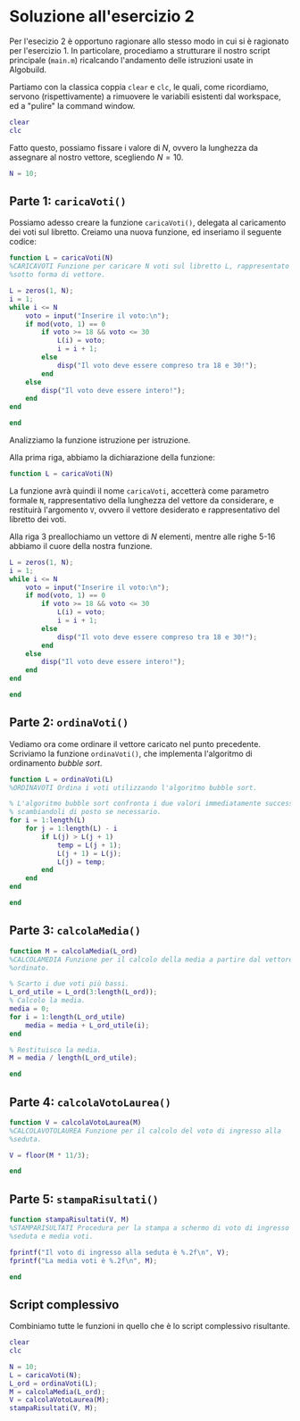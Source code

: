 # Soluzione all'esercizio 2

Per l'esecizio 2 è opportuno ragionare allo stesso modo in cui si è ragionato per l'esercizio 1. In particolare, procediamo a strutturare il nostro script principale (`main.m`) ricalcando l'andamento delle istruzioni usate in Algobuild.

Partiamo con la classica coppia `clear` e `clc`, le quali, come ricordiamo, servono (rispettivamente) a rimuovere le variabili esistenti dal workspace, ed a "pulire" la command window.

```Matlab
clear
clc
```

Fatto questo, possiamo fissare i valore di $N$, ovvero la lunghezza da assegnare al nostro vettore, scegliendo $N=10$.

```Matlab
N = 10;
```

## Parte 1: `caricaVoti()`

Possiamo adesso creare la funzione `caricaVoti()`, delegata al caricamento dei voti sul libretto. Creiamo una nuova funzione, ed inseriamo il seguente codice:

```Matlab linenums="1"
function L = caricaVoti(N)
%CARICAVOTI Funzione per caricare N voti sul libretto L, rappresentato
%sotto forma di vettore.

L = zeros(1, N);
i = 1;
while i <= N
    voto = input("Inserire il voto:\n");
    if mod(voto, 1) == 0
        if voto >= 18 && voto <= 30
            L(i) = voto;
            i = i + 1;
        else
            disp("Il voto deve essere compreso tra 18 e 30!");
        end
    else
        disp("Il voto deve essere intero!");
    end
end

end
```

Analizziamo la funzione istruzione per istruzione.

Alla prima riga, abbiamo la dichiarazione della funzione:

```matlab linenums="1"
function L = caricaVoti(N)
```

La funzione avrà quindi il nome `caricaVoti`, accetterà come parametro formale `N`, rappresentativo della lunghezza del vettore da considerare, e restituirà l'argomento `V`, ovvero il vettore desiderato e rappresentativo del libretto dei voti.

Alla riga 3 preallochiamo un vettore di $N$ elementi, mentre alle righe 5-16 abbiamo il cuore della nostra funzione.

```matlab linenums="5"
L = zeros(1, N);
i = 1;
while i <= N
    voto = input("Inserire il voto:\n");
    if mod(voto, 1) == 0
        if voto >= 18 && voto <= 30
            L(i) = voto;
            i = i + 1;
        else
            disp("Il voto deve essere compreso tra 18 e 30!");
        end
    else
        disp("Il voto deve essere intero!");
    end
end

end
```

## Parte 2: `ordinaVoti()`

Vediamo ora come ordinare il vettore caricato nel punto precedente. Scriviamo la funzione `ordinaVoti()`, che implementa l'algoritmo di ordinamento *bubble sort*.

```matlab
function L = ordinaVoti(L)
%ORDINAVOTI Ordina i voti utilizzando l'algoritmo bubble sort.

% L'algoritmo bubble sort confronta i due valori immediatamente successivi,
% scambiandoli di posto se necessario.
for i = 1:length(L)
    for j = 1:length(L) - i
        if L(j) > L(j + 1)
            temp = L(j + 1);
            L(j + 1) = L(j);
            L(j) = temp;
        end
    end
end

end
```

## Parte 3: `calcolaMedia()`

```matlab
function M = calcolaMedia(L_ord)
%CALCOLAMEDIA Funzione per il calcolo della media a partire dal vettore
%ordinato.

% Scarto i due voti più bassi.
L_ord_utile = L_ord(3:length(L_ord));
% Calcolo la media.
media = 0;
for i = 1:length(L_ord_utile)
    media = media + L_ord_utile(i);
end

% Restituisco la media.
M = media / length(L_ord_utile);

end
```

## Parte 4: `calcolaVotoLaurea()`

```matlab
function V = calcolaVotoLaurea(M)
%CALCOLAVOTOLAUREA Funzione per il calcolo del voto di ingresso alla
%seduta.

V = floor(M * 11/3);

end
```

## Parte 5: `stampaRisultati()`

```matlab
function stampaRisultati(V, M)
%STAMPARISULTATI Procedura per la stampa a schermo di voto di ingresso alla
%seduta e media voti.

fprintf("Il voto di ingresso alla seduta è %.2f\n", V);
fprintf("La media voti è %.2f\n", M);

end
```

## Script complessivo

Combiniamo tutte le funzioni in quello che è lo script complessivo risultante.

```matlab
clear
clc

N = 10;
L = caricaVoti(N);
L_ord = ordinaVoti(L);
M = calcolaMedia(L_ord);
V = calcolaVotoLaurea(M);
stampaRisultati(V, M);
```
